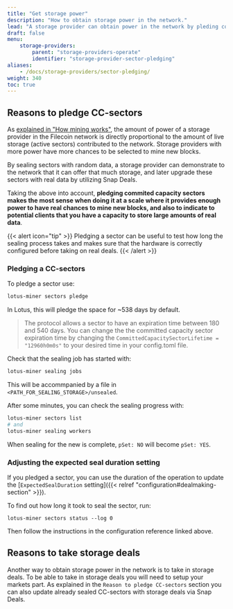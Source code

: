 ```yaml
---
title: "Get storage power"
description: "How to obtain storage power in the network."
lead: "A storage provider can obtain power in the network by pleding commited capacity sectors, or by taking in storage deals. This page covers the motivation, and steps needed to take for both of these methods"
draft: false
menu:
    storage-providers:
        parent: "storage-providers-operate"
        identifier: "storage-provider-sector-pledging"
aliases:
    - /docs/storage-providers/sector-pledging/
weight: 340
toc: true
---
```


## Reasons to pledge CC-sectors

As [explained in "How mining works"](https://docs.filecoin.io/mine/how-mining-works/#power-and-rewards), the amount of power of a storage provider in the Filecoin network is directly proportional to the amount of live storage (active sectors) contributed to the network. Storage providers with more power have more chances to be selected to mine new blocks.

By sealing sectors with random data, a storage provider can demonstrate to the network that it can offer that much storage, and later upgrade these sectors with real data by utilizing Snap Deals.

Taking the above into account, **pledging commited capacity sectors makes the most sense when doing it at a scale where it provides enough power to have real chances to mine new blocks, and also to indicate to potential clients that you have a capacity to store large amounts of real data**.

{{< alert icon="tip" >}}
Pledging a sector can be useful to test how long the sealing process takes and makes sure that the hardware is correctly configured before taking on real deals.
{{< /alert >}}

### Pledging a CC-sectors

To pledge a sector use:

```sh
lotus-miner sectors pledge
```

In Lotus, this will pledge the space for ~538 days by default.

> The protocol allows a sector to have an expiration time between 180 and 540 days. You can change the the committed capacity sector expiration time by changing the `CommittedCapacitySectorLifetime = "12960h0m0s"` to your desired time in your config.toml file.

Check that the sealing job has started with:

```sh
lotus-miner sealing jobs
```

This will be accommpanied by a file in `<PATH_FOR_SEALING_STORAGE>/unsealed`.

After some minutes, you can check the sealing progress with:

```sh
lotus-miner sectors list
# and
lotus-miner sealing workers
```

When sealing for the new is complete, `pSet: NO` will become `pSet: YES`.

### Adjusting the expected seal duration setting

If you pledged a sector, you can use the duration of the operation to update the [`ExpectedSealDuration` setting]({{< relref "configuration#dealmaking-section" >}}).

To find out how long it took to seal the sector, run:

```
lotus-miner sectors status --log 0
```

Then follow the instructions in the configuration reference linked above.

## Reasons to take storage deals

Another way to obtain storage power in the network is to take in storage deals. To be able to take in storage deals you will need to setup your markets part. As explained in the `Reason to pledge CC-sectors` section you can also update already sealed CC-sectors with storage deals via Snap Deals.